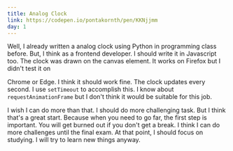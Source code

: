 ```yaml
---
title: Analog Clock
link: https://codepen.io/pontakornth/pen/KKNjjmm
day: 1
---
```

Well, I already written a analog clock using Python in programming class before.
But, I think as a frontend developer. I should write it in Javascript too.
The clock was drawn on the canvas element. It works on Firefox but I didn't test it on
<!--more-->
Chrome or Edge. I think it should work fine. The clock updates every second. I use `setTimeout` to accomplish this. I know about `requestAnimationFrame` but I don't think it would be suitable for this job.

I wish I can do more than that. I should do more challenging task. But I think that's a great start. Because when you need to go far, the first step is important. You will get burned out if you don't get a break. I think I can do more challenges until the final exam. At that point, I should focus on studying. I will try to learn new things anyway.